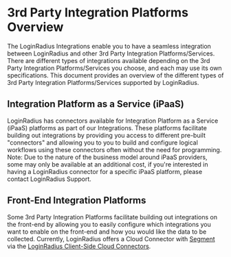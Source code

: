 3rd Party Integration Platforms Overview
======================

The LoginRadius Integrations enable you to have a seamless integration between LoginRadius and other 3rd Party Integration Platforms/Services. There are different types of integrations available depending on the 3rd Party Integration Platforms/Services you choose, and each may use its own specifications. This document provides an overview of the different types of 3rd Party Integration Platforms/Services supported by LoginRadius.

## Integration Platform as a Service (iPaaS)
LoginRadius has connectors available for Integration Platform as a Service (iPaaS) platforms as part of our Integrations. These platforms facilitate building out integrations by providing you access to different pre-built "connectors" and allowing you to you to build and configure logical workflows using these connectors often without the need for programming.
Note: Due to the nature of the business model around iPaaS providers, some may only be available at an additional cost, if you're interested in having a LoginRadius connector for a specific iPaaS platform, please contact LoginRadius Support.

## Front-End Integration Platforms
Some 3rd Party Integration Platforms facilitate building out integrations on the front-end by allowing you to easily configure which integrations you want to enable on the front-end and how you would like the data to be collected. Currently, LoginRadius offers a Cloud Connector with [Segment](/api/v2/integrations/3rd-party-integration-platforms/segment) via the [LoginRadius Client-Side Cloud Connectors](/api/v2/integrations/client-side-integrations/getting-started).
